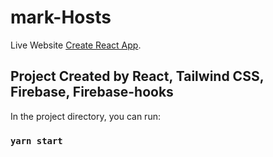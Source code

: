# mark-Hosts

Live Website [Create React App](https://github.com/facebook/create-react-app).

## Project Created by React, Tailwind CSS, Firebase, Firebase-hooks

In the project directory, you can run:

### `yarn start`





